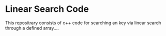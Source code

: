 # Linear Search Code
This repositrary consists of c++ code for searching an key via linear search through a defined array....
